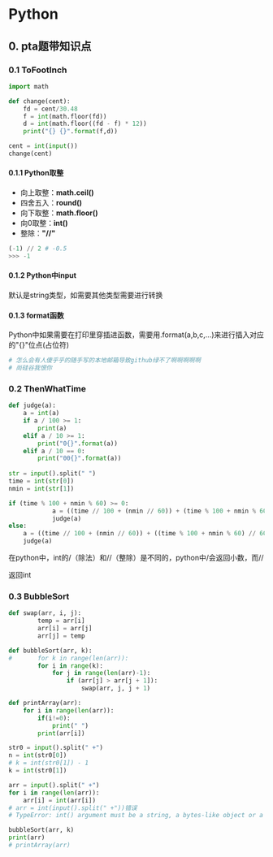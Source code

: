 # Python

## 0. pta题带知识点

### 0.1 ToFootInch

```python
import math

def change(cent):
    fd = cent/30.48
    f = int(math.floor(fd))
    d = int(math.floor((fd - f) * 12))
    print("{} {}".format(f,d))

cent = int(input())
change(cent)
```

#### 0.1.1 Python取整

+ 向上取整：**math.ceil()**
+ 四舍五入：**round()**
+ 向下取整：**math.floor()**
+ 向0取整：**int()**
+ 整除：**"//"**

```python
(-1) // 2 # -0.5
>>> -1
```

#### 0.1.2 Python中input

默认是string类型，如需要其他类型需要进行转换

#### 0.1.3 format函数

Python中如果需要在打印里穿插进函数，需要用.format(a,b,c,...)来进行插入对应的"{}"位点(占位符)

```python
# 怎么会有人傻乎乎的随手写的本地邮箱导致github绿不了啊啊啊啊啊
# 尚硅谷我恨你
```

### 0.2 ThenWhatTime

```python
def judge(a):
    a = int(a)
    if a / 100 >= 1:
        print(a)
    elif a / 10 >= 1:
        print("0{}".format(a))
    elif a / 10 == 0:
        print("00{}".format(a))
        
str = input().split(" ")
time = int(str[0])
nmin = int(str[1])

if (time % 100 + nmin % 60) >= 0:
            a = ((time // 100 + (nmin // 60)) + (time % 100 + nmin % 60) // 60) * 100 + (time % 100 + nmin % 60) % 60
            judge(a)
else:
    a = ((time // 100 + (nmin // 60)) + ((time % 100 + nmin % 60) // 60 - 1)) * 100 + 60 + (time % 100 + nmin % 60)
    judge(a)
```



在python中，int的/（除法）和//（整除）是不同的，python中/会返回小数，而//

返回int

### 0.3 BubbleSort

```python
def swap(arr, i, j):
        temp = arr[i]
        arr[i] = arr[j]
        arr[j] = temp

def bubbleSort(arr, k):
#       for k in range(len(arr)):
		for i in range(k):
            for j in range(len(arr)-1): 
                if (arr[j] > arr[j + 1]):
                    swap(arr, j, j + 1)

def printArray(arr):
    for i in range(len(arr)):
        if(i!=0):
            print(" ")
        print(arr[i])

str0 = input().split(" +")
n = int(str0[0])
# k = int(str0[1]) - 1
k = int(str0[1])

arr = input().split(" +")
for i in range(len(arr)):
    arr[i] = int(arr[i])
# arr = int(input().split(" +"))错误
# TypeError: int() argument must be a string, a bytes-like object or a real number, not 'list'

bubbleSort(arr, k)
print(arr)
# printArray(arr)
```

